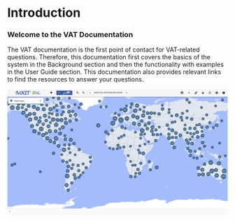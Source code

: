 # Introduction

### Welcome to the VAT Documentation

The VAT documentation is the first point of contact for VAT-related questions. Therefore, this documentation first covers the basics of the system in the Background section and then the functionality with examples in the User Guide section. This documentation also provides relevant links to find the resources to answer your questions. 



![vat-introduction](images/vat-introduction.png)

